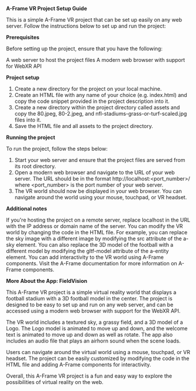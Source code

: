 **A-Frame VR Project Setup Guide**

This is a simple A-Frame VR project that can be set up easily on any web server. Follow the instructions below to set up and run the project:

**Prerequisites**

Before setting up the project, ensure that you have the following:

A web server to host the project files
A modern web browser with support for WebXR API

**Project setup**
1. Create a new directory for the project on your local machine.
2. Create an HTML file with any name of your choice (e.g. index.html) and copy the code snippet provided in the project description into it.
3. Create a new directory within the project directory called assets and copy the 80.jpeg, 80-2.jpeg, and nfl-stadiums-grass-or-turf-scaled.jpg files into it.
4. Save the HTML file and all assets to the project directory.

**Running the project**

To run the project, follow the steps below:

1. Start your web server and ensure that the project files are served from its root directory.
2. Open a modern web browser and navigate to the URL of your web server. The URL should be in the format http://localhost:<port_number>/ where <port_number> is the port number of your web server.
3. The VR world should now be displayed in your web browser. You can navigate around the world using your mouse, touchpad, or VR headset.

**Additional notes**

If you're hosting the project on a remote server, replace localhost in the URL with the IP address or domain name of the server.
You can modify the VR world by changing the code in the HTML file. For example, you can replace the sky image with a different image by modifying the src attribute of the a-sky element. You can also replace the 3D model of the football with a different model by modifying the gltf-model attribute of the a-entity element.
You can add interactivity to the VR world using A-Frame components. Visit the A-Frame documentation for more information on A-Frame components.


**More About the App: FieldVision**

This A-Frame VR project is a simple virtual reality world that displays a football stadium with a 3D football model in the center. The project is designed to be easy to set up and run on any web server, and can be accessed using a modern web browser with support for the WebXR API.

The VR world includes a textured sky, a grassy field, and a 3D model of a Logo. The Logo model is animated to move up and down, and the welcome text is animated to move up and down as well as rotate. The app also includes an audio file that plays an airhorn sound when the scene loads.

Users can navigate around the virtual world using a mouse, touchpad, or VR headset. The project can be easily customized by modifying the code in the HTML file and adding A-Frame components for interactivity.

Overall, this A-Frame VR project is a fun and easy way to explore the possibilities of virtual reality on the web.
